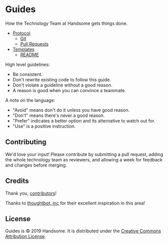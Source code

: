 # Guides

How the Technology Team at Handsome gets things done.

*  [Protocol](./protocol)
	*  [Git](./protocol/git)
	*  [Pull Requests](./protocol/prs)
*  [Templates](./templates)
	*  [README](./templates/README)

High level guidelines:

* Be consistent.
* Don't rewrite existing code to follow this guide.
* Don't violate a guideline without a good reason.
* A reason is good when you can convince a teammate.

A note on the language:

* "Avoid" means don't do it unless you have good reason.
* "Don't" means there's never a good reason.
* "Prefer" indicates a better option and its alternative to watch out for.
* "Use" is a positive instruction.

Contributing
------------

We'd love your input! Please contribute by submitting a pull request, adding the whole technology team as reviewers, and allowing a week for feedback and changes before merging.

Credits
-------

Thank you, [contributors](https://github.com/handsomecode/guides/graphs/contributors)!

Thanks to [thoughtbot, inc](https://thoughtbot.com) for their excellent inspiration in this area!

License
-------

Guides is © 2019 Handsome. It is distributed under the [Creative Commons
Attribution License](http://creativecommons.org/licenses/by/3.0/).
